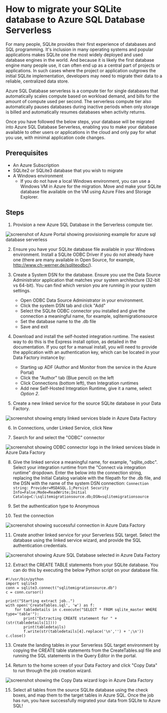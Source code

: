 # How to migrate your SQLite database to Azure SQL Database Serverless
For many people, SQLite provides their first experience of databases and SQL programming. It's inclusion in many operating systems and popular applications makes SQLite one the most widely deployed and used database engines in the world. And because it is likely the first database engine many people use, it can often end up as a central part of projects or applications. In such cases where the project or application outgrows the initial SQLite implementation, developers may need to migrate their data to a reliable, centralized data store.

Azure SQL Database serverless is a compute tier for single databases that automatically scales compute based on workload demand, and bills for the amount of compute used per second. The serverless compute tier also automatically pauses databases during inactive periods when only storage is billed and automatically resumes databases when activity returns.

Once you have followed the below steps, your database will be migrated into Azure SQL Database Serverless, enabling you to make your database available to other users or applications in the cloud and only pay for what you use, with minimal application code changes.

## Prerequisites
- An Azure Subscription
- SQLite2 or SQLite3 database that you wish to migrate
- A Windows environment
  - If you do not have a local Windows environment, you can use a Windows VM in Azure for the migration. Move and make your SQLite database file available on the VM using Azure Files and Storage Explorer.

## Steps

1. Provision a new Azure SQL Database in the Serverless compute tier.

![screenshot of Azure Portal showing provisioning example for azure sql database serverless](./media/tutorial-sqlite-db-to-azure-sql-serverless-offline/1-provision-serverless.jpg)

2. Ensure you have your SQLite database file available in your Windows environment. Install a SQLite ODBC Driver if you do not already have one (there are many available in Open Source, for example, http://www.ch-werner.de/sqliteodbc/).

3. Create a System DSN for the database. Ensure you use the Data Source Administrator application that matches your system architecture (32-bit vs 64-bit). You can find which version you are running in your system settings.

    - Open ODBC Data Source Administrator in your environment.
    - Click the system DSN tab and click "Add"
    - Select the SQLite ODBC connector you installed and give the connection a meaningful name, for example, sqlitemigrationsource
    - Set the database name to the .db file
    - Save and exit

4. Download and install the self-hosted integration runtime. The easiest way to do this is the Express install option, as detailed in the documentation. If you opt for a manual install, you will need to provide the application with an authentication key, which can be located in your Data Factory instance by:

    - Starting up ADF (Author and Monitor from the service in the Azure Portal)
    - Click the "Author" tab (Blue pencil) on the left
    - Click Connections (bottom left), then Integration runtimes
    - Add new Self-Hosted Integration Runtime, give it a name, select *Option 2*.

5. Create a new linked service for the source SQLite database in your Data Factory.

![screenshot showing empty linked services blade in Azure Data Factory](./media/tutorial-sqlite-db-to-azure-sql-serverless-offline/linked-services-create.png)

6. In Connections, under Linked Service, click New

7. Search for and select the "ODBC" connector


![screenshot showing ODBC connector logo in the linked services blade in Azure Data Factory](./media/tutorial-sqlite-db-to-azure-sql-serverless-offline/linked-services-odbc.png)

8. Give the linked service a meaningful name, for example, "sqlite_odbc". Select your integration runtime from the "Connect via integration runtime" dropdown. Enter the below into the connection string, replacing the Initial Catalog variable with the filepath for the .db file, and the DSN with the name of the system DSN connection: `Connection string: Provider=MSDASQL.1;Persist Security Info=False;Mode=ReadWrite;Initial Catalog=C:\sqlitemigrationsource.db;DSN=sqlitemigrationsource`

9. Set the authentication type to Anonymous

10. Test the connection

![screenshot showing successful connection in Azure Data Factory](./media/tutorial-sqlite-db-to-azure-sql-serverless-offline/linked-services-test-successful.png)

11. Create another linked service for your Serverless SQL target. Select the database using the linked service wizard, and provide the SQL authentication credentials.

![screenshot showing Azure SQL Database selected in Azure Data Factory](./media/tutorial-sqlite-db-to-azure-sql-serverless-offline/linked-services-create-target.png)

12. Extract the CREATE TABLE statements from your SQLite database. You can do this by executing the below Python script on your database file.
```
#!/usr/bin/python
import sqlite3
conn = sqlite3.connect("sqlitemigrationsource.db")
c = conn.cursor()

print("Starting extract job..")
with open('CreateTables.sql', 'w') as f:
    for tabledetails in c.execute("SELECT * FROM sqlite_master WHERE type='table'"):
        print("Extracting CREATE statement for " + (str(tabledetails[1])))
        print(tabledetails)
        f.write(str(tabledetails[4].replace('\n','') + ';\n'))
c.close()
```
13. Create the landing tables in your Serverless SQL target environment by copying the CREATE table statements from the CreateTables.sql file and running the SQL statements in the Query Editor in the portal.

14. Return to the home screen of your Data Factory and click "Copy Data" to run through the job creation wizard.

![screenshot showing the Copy Data wizard logo in Azure Data Factory](./media/tutorial-sqlite-db-to-azure-sql-serverless-offline/copy-data.PNG)

15. Select all tables from the source SQLite database using the check boxes, and map them to the target tables in Azure SQL. Once the job has run, you have successfully migrated your data from SQLite to Azure SQL!
